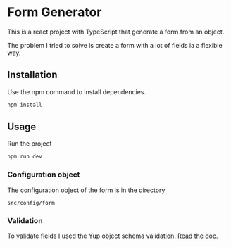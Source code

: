 # Form Generator

This is a react project with TypeScript that generate a form from an object.

The problem I tried to solve is create a form with a lot of fields ia a flexible way.

## Installation

Use the npm command to install dependencies.
```bash
npm install
```

## Usage

Run the project
```bash
npm run dev
```

### Configuration object

The configuration object of the form is in the directory

`src/config/form`

### Validation

To validate fields I used the Yup object schema validation. [Read the doc](https://www.npmjs.com/package/yup).
